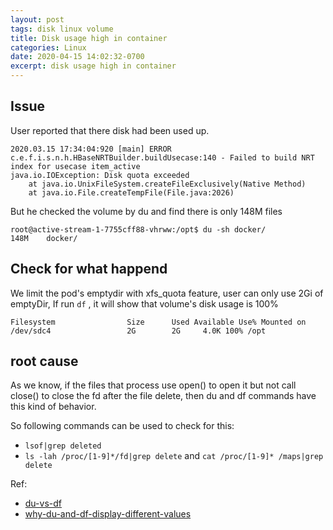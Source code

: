 ```yaml
---
layout: post
tags: disk linux volume
title: Disk usage high in container
categories: Linux
date: 2020-04-15 14:02:32-0700
excerpt: disk usage high in container
---
```


## Issue 
User reported that there disk had been used up.

```
2020.03.15 17:34:04:920 [main] ERROR c.e.f.i.s.n.h.HBaseNRTBuilder.buildUsecase:140 - Failed to build NRT index for usecase item_active
java.io.IOException: Disk quota exceeded
	at java.io.UnixFileSystem.createFileExclusively(Native Method)
	at java.io.File.createTempFile(File.java:2026)

```

But he checked the volume by du and find there is only 148M files
```
root@active-stream-1-7755cff88-vhrww:/opt$ du -sh docker/
148M	docker/
```
## Check for what happend

We limit the pod's emptydir with xfs_quota feature, user can only use 2Gi of emptyDir, 
If run `df` , it will show that volume's disk usage is 100%

```
Filesystem                Size      Used Available Use% Mounted on
/dev/sdc4                 2G        2G     4.0K 100% /opt
```

## root cause

As we know, if the files that process use open() to open it but not call close() to close the fd after the file delete, 
then du and df commands have this kind of behavior.

So following commands can be used to check for this:
* `lsof|grep deleted`
* `ls -lah /proc/[1-9]*/fd|grep delete` and `cat /proc/[1-9]* /maps|grep delete`

Ref: 
* [du-vs-df](https://www.redhat.com/sysadmin/du-vs-df)
* [why-du-and-df-display-different-values](http://linuxshellaccount.blogspot.com/2008/12/why-du-and-df-display-different-values.html) 
